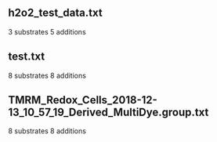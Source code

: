 ## h2o2_test_data.txt
3 substrates
5 additions

## test.txt
8 substrates
8 additions

## TMRM_Redox_Cells_2018-12-13_10_57_19_Derived_MultiDye.group.txt
8 substrates
8 additions
